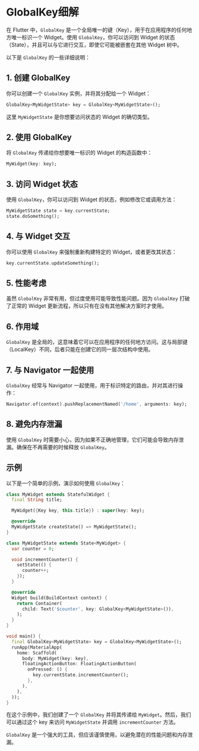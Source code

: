 # GlobalKey细解

在 Flutter 中，`GlobalKey` 是一个全局唯一的键（Key），用于在应用程序的任何地方唯一标识一个 Widget。使用 `GlobalKey`，你可以访问到 Widget 的状态（State），并且可以与它进行交互，即使它可能被嵌套在其他 Widget 树中。

以下是 `GlobalKey` 的一些详细说明：

## 1. 创建 GlobalKey

你可以创建一个 `GlobalKey` 实例，并将其分配给一个 Widget：

```dart
GlobalKey<MyWidgetState> key = GlobalKey<MyWidgetState>();
```

这里 `MyWidgetState` 是你想要访问状态的 Widget 的确切类型。

## 2. 使用 GlobalKey

将 `GlobalKey` 传递给你想要唯一标识的 Widget 的构造函数中：

```dart
MyWidget(key: key);
```

## 3. 访问 Widget 状态

使用 `GlobalKey`，你可以访问到 Widget 的状态，例如修改它或调用方法：

```dart
MyWidgetState state = key.currentState;
state.doSomething();
```

## 4. 与 Widget 交互

你可以使用 `GlobalKey` 来强制重新构建特定的 Widget，或者更改其状态：

```dart
key.currentState.updateSomething();
```

## 5. 性能考虑

虽然 `GlobalKey` 非常有用，但过度使用可能导致性能问题。因为 `GlobalKey` 打破了正常的 Widget 更新流程，所以只有在没有其他解决方案时才使用。

## 6. 作用域

`GlobalKey` 是全局的，这意味着它可以在应用程序的任何地方访问。这与局部键（LocalKey）不同，后者只能在创建它的同一层次结构中使用。

## 7. 与 Navigator 一起使用

`GlobalKey` 经常与 Navigator 一起使用，用于标识特定的路由，并对其进行操作：

```dart
Navigator.of(context).pushReplacementNamed('/home', arguments: key);
```

## 8. 避免内存泄漏

使用 `GlobalKey` 时需要小心，因为如果不正确地管理，它们可能会导致内存泄漏。确保在不再需要的时候释放 `GlobalKey`。

## 示例

以下是一个简单的示例，演示如何使用 `GlobalKey`：

```dart
class MyWidget extends StatefulWidget {
  final String title;

  MyWidget({Key key, this.title}) : super(key: key);

  @override
  MyWidgetState createState() => MyWidgetState();
}

class MyWidgetState extends State<MyWidget> {
  var counter = 0;

  void incrementCounter() {
    setState(() {
      counter++;
    });
  }

  @override
  Widget build(BuildContext context) {
    return Container(
      child: Text('$counter', key: GlobalKey<MyWidgetState>()),
    );
  }
}

void main() {
  final GlobalKey<MyWidgetState> key = GlobalKey<MyWidgetState>();
  runApp(MaterialApp(
    home: Scaffold(
      body: MyWidget(key: key),
      floatingActionButton: FloatingActionButton(
        onPressed: () {
          key.currentState.incrementCounter();
        },
      ),
    ),
  ));
}
```

在这个示例中，我们创建了一个 `GlobalKey` 并将其传递给 `MyWidget`。然后，我们可以通过这个 key 来访问 `MyWidgetState` 并调用 `incrementCounter` 方法。

`GlobalKey` 是一个强大的工具，但应该谨慎使用，以避免潜在的性能问题和内存泄漏。
